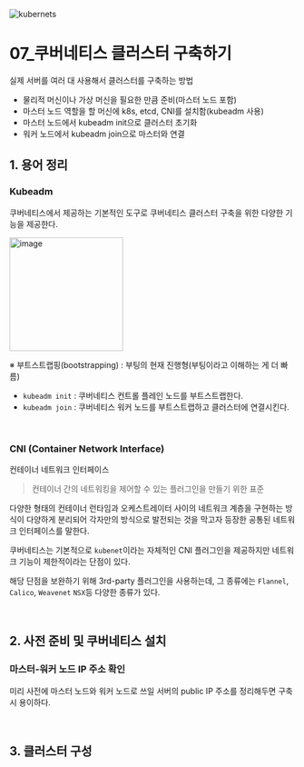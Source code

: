 ![kubernets](https://user-images.githubusercontent.com/93081720/174333422-4e2f7a03-f585-4edf-884c-0af7fea7ac5d.png)



# 07_쿠버네티스 클러스터 구축하기

실제 서버를 여러 대 사용해서 클러스터를 구축하는 방법

- 물리적 머신이나 가상 머신을 필요한 만큼 준비(마스터 노드 포함)
- 마스터 노드 역할을 할 머신에 k8s, etcd, CNI를 설치함(kubeadm 사용)
- 마스터 노드에서 kubeadm init으로 클러스터 초기화
- 워커 노드에서 kubeadm join으로 마스터와 연결

## 1. 용어 정리

### Kubeadm

쿠버네티스에서 제공하는 기본적인 도구로 쿠버네티스 클러스터 구축을 위한 다양한 기능을 제공한다.

<img src="https://user-images.githubusercontent.com/93081720/221210314-9f2c21c4-9a2f-421b-8bf2-217fcf5a1bc7.png" referrerpolicy="no-referrer" alt="image" height="200px">

※ 부트스트랩핑(bootstrapping) : 부팅의 현재 진행형(부팅이라고 이해하는 게 더 빠름)

- `kubeadm init` : 쿠버네티스 컨트롤 플레인 노드를 부트스트랩한다.
- `kubeadm join` : 쿠버네티스 워커 노드를 부트스트랩하고 클러스터에 연결시킨다.

<br>

### CNI (Container Network Interface)

컨테이너 네트워크 인터페이스

> 컨테이너 간의 네트워킹을 제어할 수 있는 플러그인을 만들기 위한 표준

다양한 형태의 컨테이너 런타임과 오케스트레이터 사이의 네트워크 계층을 구현하는 방식이 다양하게 분리되어 각자만의 방식으로 발전되는 것을 막고자 등장한 공통된 네트워크 인터페이스를 말한다.

쿠버네티스는 기본적으로 `kubenet`이라는 자체적인 CNI 플러그인을 제공하지만 네트워크 기능이 제한적이라는 단점이 있다.

해당 단점을 보완하기 위해 3rd-party 플러그인을 사용하는데, 그 종류에는 `Flannel`, `Calico`, `Weavenet` `NSX`등 다양한 종류가 있다.



<br>

## 2. 사전 준비 및 쿠버네티스 설치

### 마스터-워커 노드 IP 주소 확인

미리 사전에 마스터 노드와 워커 노드로 쓰일 서버의 public IP 주소를 정리해두면 구축 시 용이하다.

<br>

## 3. 클러스터 구성